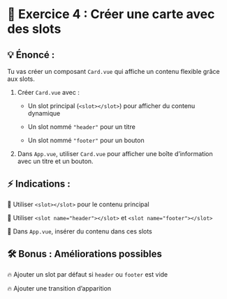 # 📝 Exercice 4 : Créer une carte avec des slots
## 💡 Énoncé :
Tu vas créer un composant `Card.vue` qui affiche un contenu flexible grâce aux slots.

1. Créer `Card.vue` avec :

    - Un slot principal (`<slot></slot>`) pour afficher du contenu dynamique

    - Un slot nommé `"header"` pour un titre

    - Un slot nommé `"footer"` pour un bouton

2. Dans `App.vue`, utiliser `Card.vue` pour afficher une boîte d’information avec un titre et un bouton.

## ⚡ Indications :


🔹 Utiliser `<slot></slot>` pour le contenu principal

🔹 Utiliser `<slot name="header"></slot>` et `<slot name="footer"></slot>`

🔹 Dans `App.vue`, insérer du contenu dans ces slots

## 🛠 Bonus : Améliorations possibles

🔥 Ajouter un slot par défaut si `header` ou `footer` est vide

🔥 Ajouter une transition d’apparition
